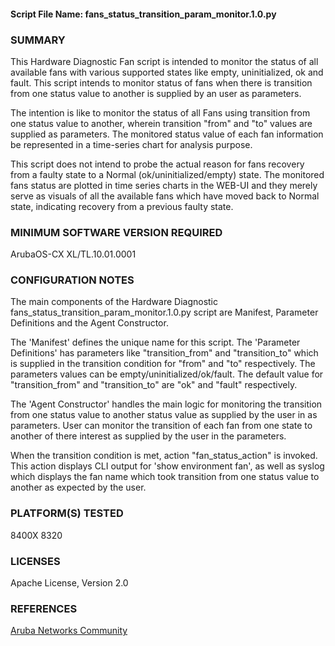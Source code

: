 #### Script File Name: fans\_status\_transition\_param\_monitor.1.0.py

### SUMMARY
This Hardware Diagnostic Fan script is intended to monitor the status of all available fans with various supported states like empty, uninitialized, ok and fault. This script intends to monitor status of fans when there is transition from one status value to another is supplied by an user as parameters. 

The intention is  like to monitor the status of all Fans using transition from one status value to another, wherein transition "from" and "to" values are supplied as parameters. The monitored status value of each fan information be represented in a time-series chart for analysis purpose. 

This script does not intend to probe the actual reason for fans recovery from a faulty state to a Normal (ok/uninitialized/empty) state. The monitored fans status are plotted in time series charts in the WEB-UI and they merely serve as visuals of all the available fans which have moved back to Normal state, indicating recovery from a previous  faulty state. 

### MINIMUM SOFTWARE VERSION REQUIRED 
ArubaOS-CX XL/TL.10.01.0001

### CONFIGURATION NOTES
The main components of the Hardware Diagnostic fans_status_transition_param_monitor.1.0.py script are Manifest,  Parameter Definitions and the Agent Constructor.   

The 'Manifest' defines the unique name for this script. The 'Parameter Definitions' has parameters like "transition_from" and "transition_to" which is supplied in the transition condition for "from" and "to" respectively. The parameters values can be empty/uninitialized/ok/fault. The default value for "transition_from" and "transition_to" are "ok" and "fault" respectively. 

The 'Agent Constructor' handles the main logic for monitoring the transition from one status value to another status value as supplied by the user in as parameters. User can monitor the transition of each fan from one state to another of there interest as supplied by the user in the parameters.   

When the transition condition is met, action "fan_status_action" is invoked. This action displays CLI output for 'show environment fan', as well as syslog which displays the fan name which took transition from one status value to another as expected by the user. 

### PLATFORM(S) TESTED
8400X
8320

### LICENSES
Apache License, Version 2.0

### REFERENCES
[Aruba Networks Community](http://community.arubanetworks.com/t5/Network-Analytic-Engine/ct-p/NetworkAnalyticEngine)
